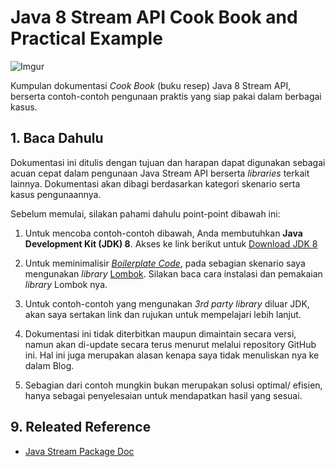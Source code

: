 # Java 8 Stream API Cook Book and Practical Example

![Imgur](https://i.imgur.com/Zz60wq7.png)

Kumpulan dokumentasi _Cook Book_ (buku resep) Java 8 Stream API, berserta 
contoh-contoh pengunaan praktis yang siap pakai dalam berbagai kasus. 

## 1. Baca Dahulu

Dokumentasi ini ditulis dengan tujuan dan harapan dapat digunakan sebagai 
acuan cepat dalam pengunaan Java Stream API berserta _libraries_ terkait lainnya. 
Dokumentasi akan dibagi berdasarkan kategori skenario serta kasus pengunaannya.

Sebelum memulai, silakan pahami dahulu point-point dibawah ini:

1. Untuk mencoba contoh-contoh dibawah, Anda membutuhkan __Java Development Kit (JDK) 8__. 
Akses ke link berikut untuk [Download JDK 8](http://www.oracle.com/technetwork/java/javase/downloads/jdk8-downloads-2133151.html)

2. Untuk meminimalisir [_Boilerplate Code_](https://en.wikipedia.org/wiki/Boilerplate_code),
pada sebagian skenario saya mengunakan _library_ [Lombok](https://projectlombok.org/).
Silakan baca cara instalasi dan pemakaian _library_ Lombok nya.

3. Untuk contoh-contoh yang mengunakan _3rd party library_ diluar JDK,
akan saya sertakan link dan rujukan untuk mempelajari lebih lanjut.

4. Dokumentasi ini tidak diterbitkan maupun dimaintain secara versi, namun 
akan di-update secara terus menurut melalui repository GitHub ini. Hal
ini juga merupakan alasan kenapa saya tidak menuliskan nya ke dalam Blog.

5. Sebagian dari contoh mungkin bukan merupakan solusi optimal/ efisien, 
hanya sebagai penyelesaian untuk mendapatkan hasil yang sesuai.



## 9. Releated Reference
- [Java Stream Package Doc](https://docs.oracle.com/javase/8/docs/api/java/util/stream/package-summary.html)

